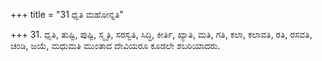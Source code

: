 +++
title = "31 ಧೃತಿ ಮಹೋನ್ನತಿ"

+++
31. ಧೃತಿ, ತುಷ್ಟಿ, ಪುಷ್ಟಿ, ಸ್ಮೃತಿ, ಸರಸ್ವತಿ, ಸಿದ್ಧಿ, ಕೀರ್ತಿ, ಖ್ಯಾತಿ, ಮತಿ, ಗತಿ, ಕಲಾ, ಕಲಾವತಿ, ರತಿ, ರಸವತಿ, ಚಂಡಿ, ಜಯೆ, ಮಧುಮತಿ ಮುಂತಾದ ದೇವಿಯರೂ ಕೂಡಲೇ ಶಬರಿಯಾದರು.